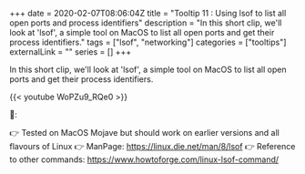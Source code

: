 +++ 
date = 2020-02-07T08:06:04Z
title = "Tooltip 11 : Using lsof to list all open ports and process identifiers"
description = "In this short clip, we'll look at 'lsof', a simple tool on MacOS to list all open ports and get their process identifiers."
tags = ["lsof", "networking"]
categories = ["tooltips"]
externalLink = ""
series = []
+++

In this short clip, we'll look at 'lsof', a simple tool on MacOS to list all open ports and get their process identifiers. 

{{< youtube WoPZu9_RQe0 >}}

📝:

👉 Tested on MacOS Mojave but should work on earlier versions and all flavours of Linux
👉 ManPage: https://linux.die.net/man/8/lsof
👉 Reference to other commands: https://www.howtoforge.com/linux-lsof-command/
